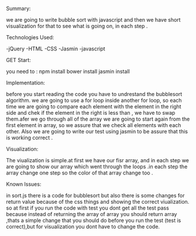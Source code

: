 Summary:

we are going to write bubble sort with javascript and then we have short visualization for that to see what is going on, in each step .

Technologies Used:

-jQuery
-HTML
-CSS
-Jasmin
-javascript

GET Start:

you need to :
npm install
bower install 
jasmin install

Implementation:

before you start reading the code you have to undrestand the bubblesort algorithm.
we are going to use a for loop inside another for loop, so each time we are going to compare each element with the element in the right side and chek if the element in the right is less than , we have to swap them.afer we go through all of the array we are going to start again from the first element in array, so we assure that we check all elements with each other.
Also we are going to write our test using jasmin  to be assure that this is working correct .

Visualization:

The viualization is simple.at first we have our fisr array, and in each step we are going to show our array which went through the loops .in each step the array change one step so the color of that array change too . 

Known Issues:

in sort.js there is a code for bubblesort  but also there is some changes for return value because of the css things and showing the correct viualization.
so at first if you run the code with test you dont get all the test pass because instead of returning the array of array you should return array ,thats a simple change that you should do before you run the test (test is correct),but for visualization you dont have to change the code.


